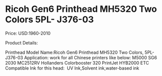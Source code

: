 # Ricoh Gen6 Printhead MH5320 Two Colors 5PL- J376-03

Price: USD:1960-2010

Product Details:

Printhead Model Name:Ricoh Gen6 Printhead MH5320 Two Colors, 5PL- J376-03
Application: work for all Chinese printers like below:
M5000
SG6 2030
MC2512RV
Hollanders Colorbooster 320
PrintJet HYB2000 ETC
Compatible Ink for this head:  UV Ink,Solvent ink,water-based ink